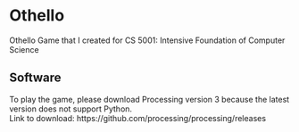 # Othello

Othello Game that I created for CS 5001: Intensive Foundation of Computer Science

## Software
<p>
  To play the game, please download Processing version 3 because the latest version does not support Python.<br>
  Link to download: https://github.com/processing/processing/releases
<p>

